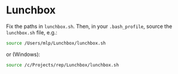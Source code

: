 # Lunchbox

Fix the paths in `lunchbox.sh`. Then, in your `.bash_profile`, source the `lunchbox.sh` file, e.g.:

```bash
source /Users/mlp/Lunchbox/lunchbox.sh
```

or (Windows):

```bash
source /c/Projects/rep/Lunchbox/lunchbox.sh
```
